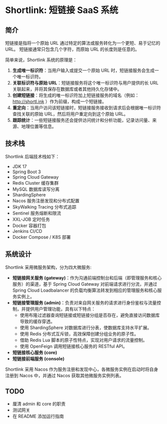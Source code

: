 # Shortlink: 短链接 SaaS 系统


## 简介

短链接是指将一个原始 URL 通过特定的算法或服务转化为一个更短、易于记忆的 URL。
短链接通常只包含几个字符，而原始 URL 的长度则是任意的。

简单来说，Shortlink 系统的原理是：
1. **生成唯一标识符**：当用户输入或提交一个原始 URL 时，短链接服务会生成一个唯一标识符。
2. **关联标识符与原始 URL**：短链接服务将这个唯一标识符与用户提供的长 URL 关联起来，并将其保存在数据库或者其他持久化存储中。
3. **创建短链接**：将生成的唯一标识符加上短链接服务的域名（例如：http://shortl.ink ）作为前缀，构成一个短链接。
4. **重定向**：当用户访问该短链接时，短链接服务接收到请求后会根据唯一标识符查找关联的原始 URL，然后将用户重定向到这个原始 URL。
5. **跟踪统计**：一些短链接服务还会提供访问统计和分析功能，记录访问量、来源、地理位置等信息。

## 技术栈

Shortlink 后端技术栈如下：

* JDK 17
* Spring Boot 3
* Spring Cloud Gateway
* Redis Cluster 缓存集群
* MySQL 数据库读写分离
* ShardingSphere
* Nacos 服务注册发现和分布式配置
* SkyWalking Tracing 分布式追踪
* Sentinel 服务熔断和限流
* XXL-JOB 定时任务
* Docker 容器打包
* Jenkins CI/CD
* Docker Compose / K8S 部署


## 系统设计

Shortlink 采用微服务架构，分为四大微服务:

* **短链接网关服务 (gateway)**：作为沟通前端控制台和后端（即管理服务和核心服务）的渠道，基于 Spring Cloud Gateway 对前端请求进行分流，并通过 Spring Cloud Loadbalancer 的负载均衡算法转发到相应的管理服务和核心服务实例上。
* **短链接管理服务 (admin)**：负责对来自网关服务的请求进行身份鉴权与流量控制，并提供用户管理功能，具有以下特点：
  * 使用布隆过滤器查询短链接或短链接分组是否存在，避免直接访问数据库导致的缓存穿透。
  * 使用 ShardingSphere 对数据库进行分表，使数据库支持水平扩展。
  * 使用 Redis 分布式互斥锁，高效保障创建分组业务的原子性。
  * 借助 Redis Lua 脚本的原子性特点，实现对用户请求的流量控制。
  * 使用 OpenFeign 调用短链接核心服务的 RESTful API。
* **短链接核心服务 (core)**
* **短链接前端服务 (console)**

Shortlink 采用 Nacos 作为服务注册和发现中心，各微服务实例在启动时将自身注册到 Nacos 中，并通过 Nacos 获取其他微服务实例列表。

## TODO

* 厘清 admin 和 core 的职责
* 测试网关
* 在 README 添加运行指南 
